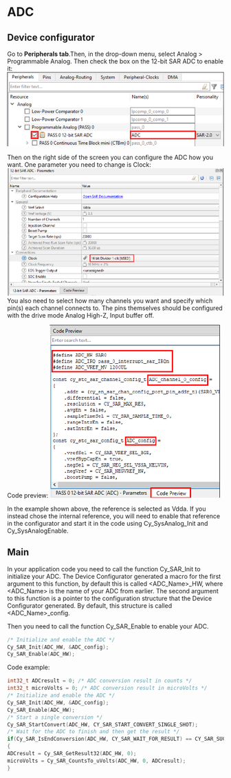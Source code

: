 # ADC

## Device configurator

Go to **Peripherals tab**.Then, in the drop-down menu, select Analog > Programmable Analog. Then check the box on the 12-bit SAR ADC to enable it:
![](pictures/ADC_peripheral.png)

Then on the right side of the screen you can configure the ADC how you want. One parameter you need to change is Clock:
![](pictures/ADC_parameters.png)
You also need to select how many channels you want and specify which pin(s) each channel connects to. The pins themselves should be configured with the drive mode Analog High-Z, Input buffer off.

Code preview: 
![](pictures/ADC_codePreview.png)

In the example shown above, the reference is selected as Vdda. If you instead chose the internal reference, you will need to enable that reference in the configurator and start it in the code using Cy_SysAnalog_Init and Cy_SysAnalogEnable.
## Main

In your application code you need to call the function Cy_SAR_Init to initialize your ADC. The Device Configurator generated a macro for the first argument to this function, by default this is called \<ADC_Name>\_HW, where \<ADC_Name> is the name of your ADC from earlier. The second argument to this function is a pointer to the configuration structure that the Device Configurator generated. By default, this structure is called \<ADC_Name>\_config. 

Then you need to call the function Cy_SAR_Enable to enable your ADC.

```C
/* Initialize and enable the ADC */
Cy_SAR_Init(ADC_HW, &ADC_config);
Cy_SAR_Enable(ADC_HW);
```

Code example: 
```C
int32_t ADCresult = 0; /* ADC conversion result in counts */
int32_t microVolts = 0; /* ADC conversion result in microVolts */
/* Initialize and enable the ADC */
Cy_SAR_Init(ADC_HW, &ADC_config);
Cy_SAR_Enable(ADC_HW);
/* Start a single conversion */
Cy_SAR_StartConvert(ADC_HW, CY_SAR_START_CONVERT_SINGLE_SHOT);
/* Wait for the ADC to finish and then get the result */
if(Cy_SAR_IsEndConversion(ADC_HW, CY_SAR_WAIT_FOR_RESULT) == CY_SAR_SUCCESS)
{
ADCresult = Cy_SAR_GetResult32(ADC_HW, 0);
microVolts = Cy_SAR_CountsTo_uVolts(ADC_HW, 0, ADCresult);
}
```


